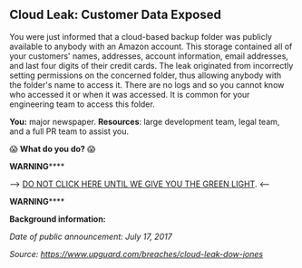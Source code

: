 ## Cloud Leak: Customer Data Exposed

You were just informed that a cloud-based backup folder was publicly available to anybody with an Amazon account. This storage contained all of your customers' names, addresses, account information, email addresses, and last four digits of their credit cards. The leak originated from incorrectly setting permissions on the concerned folder, thus allowing anybody with the folder's name to access it. There are no logs and so you cannot know who accessed it or when it was accessed. It is common for your engineering team to access this folder.

**You:** major newspaper.
**Resources**: large development team, legal team, and a full PR team to assist you.

😱 **What do you do?** 😱

**********WARNING**************

--> [DO NOT CLICK HERE UNTIL WE GIVE YOU THE GREEN LIGHT](https://github.com/laurenbenichou/SRCCON-2017-scenarios/blob/master/scenarios/cloud-leak-1-twist.md). <--

**********WARNING**************


**Background information:**

*Date of public announcement: July 17, 2017*

*Source: https://www.upguard.com/breaches/cloud-leak-dow-jones*
